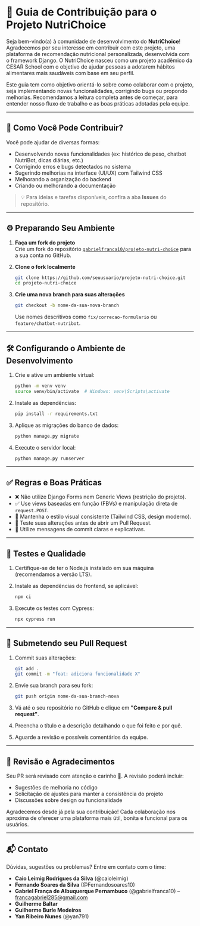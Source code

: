 # 🥗 Guia de Contribuição para o Projeto NutriChoice

Seja bem-vindo(a) à comunidade de desenvolvimento do **NutriChoice**! Agradecemos por seu interesse em contribuir com este projeto, uma plataforma de recomendação nutricional personalizada, desenvolvida com o framework Django. O NutriChoice nasceu como um projeto acadêmico da CESAR School com o objetivo de ajudar pessoas a adotarem hábitos alimentares mais saudáveis com base em seu perfil.

Este guia tem como objetivo orientá-lo sobre como colaborar com o projeto, seja implementando novas funcionalidades, corrigindo bugs ou propondo melhorias. Recomendamos a leitura completa antes de começar, para entender nosso fluxo de trabalho e as boas práticas adotadas pela equipe.

---

## 🚀 Como Você Pode Contribuir?

Você pode ajudar de diversas formas:

- Desenvolvendo novas funcionalidades (ex: histórico de peso, chatbot NutriBot, dicas diárias, etc.)
- Corrigindo erros e bugs detectados no sistema
- Sugerindo melhorias na interface (UI/UX) com Tailwind CSS
- Melhorando a organização do backend
- Criando ou melhorando a documentação

> 💡 Para ideias e tarefas disponíveis, confira a aba **Issues** do repositório.

---

## ⚙️ Preparando Seu Ambiente

1. **Faça um fork do projeto**  
   Crie um fork do repositório [`gabrielfranca10/projeto-nutri-choice`](https://github.com/gabrielfranca10/projeto-nutri-choice) para a sua conta no GitHub.

2. **Clone o fork localmente**  
   ```bash
   git clone https://github.com/seuusuario/projeto-nutri-choice.git
   cd projeto-nutri-choice
   ```

3. **Crie uma nova branch para suas alterações**  
   ```bash
   git checkout -b nome-da-sua-nova-branch
   ```  
   Use nomes descritivos como `fix/correcao-formulario` ou `feature/chatbot-nutribot`.

---

## 🛠️ Configurando o Ambiente de Desenvolvimento

1. Crie e ative um ambiente virtual:

   ```bash
   python -m venv venv
   source venv/bin/activate  # Windows: venv\Scripts\activate
   ```

2. Instale as dependências:

   ```bash
   pip install -r requirements.txt
   ```

3. Aplique as migrações do banco de dados:

   ```bash
   python manage.py migrate
   ```

4. Execute o servidor local:

   ```bash
   python manage.py runserver
   ```

---

## ✅ Regras e Boas Práticas

- ❌ Não utilize Django Forms nem Generic Views (restrição do projeto).
- ✅ Use views baseadas em função (FBVs) e manipulação direta de `request.POST`.
- 🎨 Mantenha o estilo visual consistente (Tailwind CSS, design moderno).
- 🧪 Teste suas alterações antes de abrir um Pull Request.
- 📝 Utilize mensagens de commit claras e explicativas.

---

## 🧪 Testes e Qualidade

1. Certifique-se de ter o Node.js instalado em sua máquina (recomendamos a versão LTS).

2. Instale as dependências do frontend, se aplicável:

   ```bash
   npm ci
   ```

3. Execute os testes com Cypress:

   ```bash
   npx cypress run
   ```

---

## 📄 Submetendo seu Pull Request

1. Commit suas alterações:

   ```bash
   git add .
   git commit -m "feat: adiciona funcionalidade X"
   ```

2. Envie sua branch para seu fork:

   ```bash
   git push origin nome-da-sua-branch-nova
   ```

3. Vá até o seu repositório no GitHub e clique em **"Compare & pull request"**.

4. Preencha o título e a descrição detalhando o que foi feito e por quê.

5. Aguarde a revisão e possíveis comentários da equipe.

---

## 👥 Revisão e Agradecimentos

Seu PR será revisado com atenção e carinho 💚. A revisão poderá incluir:

- Sugestões de melhoria no código
- Solicitação de ajustes para manter a consistência do projeto
- Discussões sobre design ou funcionalidade

Agradecemos desde já pela sua contribuição! Cada colaboração nos aproxima de oferecer uma plataforma mais útil, bonita e funcional para os usuários.

---

## 📬 Contato

Dúvidas, sugestões ou problemas? Entre em contato com o time:

- **Caio Leimig Rodrigues da Silva** (@caioleimig)  
- **Fernando Soares da Silva** (@Fernandosoares10)  
- **Gabriel França de Albuquerque Pernambuco** (@gabrielfranca10) – francagabriel285@gmail.com  
- **Guilherme Baltar**
- **Guilherme Burle Medeiros**
- **Yan Ribeiro Nunes** (@yan791)
